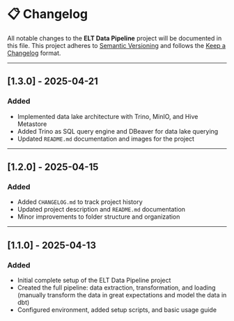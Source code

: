 # 📋 Changelog

All notable changes to the **ELT Data Pipeline** project will be documented in this file.
This project adheres to [Semantic Versioning](https://semver.org/) and follows the [Keep a Changelog](https://keepachangelog.com/en/1.0.0/) format.

---

## [1.3.0] - 2025-04-21
### Added
- Implemented data lake architecture with Trino, MinIO, and Hive Metastore
- Added Trino as SQL query engine and DBeaver for data lake querying
- Updated `README.md` documentation and images for the project
---

## [1.2.0] - 2025-04-15
### Added
- Added `CHANGELOG.md` to track project history
- Updated project description and `README.md` documentation
- Minor improvements to folder structure and organization

---

## [1.1.0] - 2025-04-13
### Added
- Initial complete setup of the ELT Data Pipeline project
- Created the full pipeline: data extraction, transformation, and loading (manually transform the data in great expectations and model the data in dbt)
- Configured environment, added setup scripts, and basic usage guide
